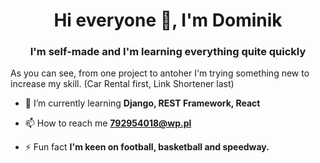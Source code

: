 <h1 align="center">Hi everyone 👋, I'm Dominik</h1>
<h3 align="center">I'm self-made and I'm learning everything quite quickly</h3>

As you can see, from one project to antoher I'm trying something new to increase my skill. (Car Rental first, Link Shortener last)

- 🌱 I’m currently learning **Django, REST Framework, React**

- 📫 How to reach me **792954018@wp.pl**

- ⚡ Fun fact **I'm keen on football, basketball and speedway.**
